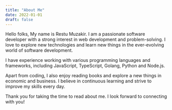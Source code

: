 ```yaml
---
title: "About Me"
date: 2022-01-01
draft: false
---
```


Hello folks,
My name is Restu Muzakir. I am a passionate software developer with a strong interest in web development and problem-solving. I love to explore new technologies and learn new things in the ever-evolving world of software development.

I have experience working with various programming languages and frameworks, including JavaScript, TypeScript, Golang, Python and Node.js. 

Apart from coding, I also enjoy reading books and explore a new things in economic and business. I believe in continuous learning and strive to improve my skills every day.

Thank you for taking the time to read about me. I look forward to connecting with you!

